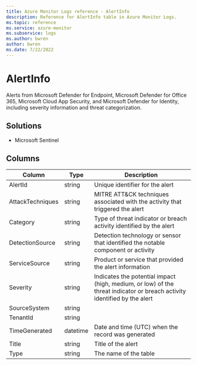 ```yaml
---
title: Azure Monitor Logs reference - AlertInfo
description: Reference for AlertInfo table in Azure Monitor Logs.
ms.topic: reference
ms.service: azure-monitor
ms.subservice: logs
ms.author: bwren
author: bwren
ms.date: 7/22/2022
---
```


# AlertInfo

 Alerts from Microsoft Defender for Endpoint, Microsoft Defender for Office 365, Microsoft Cloud App Security, and Microsoft Defender for Identity, including severity information and threat categorization.

## Solutions

- Microsoft Sentinel




## Columns

| Column | Type | Description |
| --- | --- | --- |
| AlertId | string | Unique identifier for the alert |
| AttackTechniques | string | MITRE ATT&CK techniques associated with the activity that triggered the alert |
| Category | string | Type of threat indicator or breach activity identified by the alert |
| DetectionSource | string | Detection technology or sensor that identified the notable component or activity |
| ServiceSource | string | Product or service that provided the alert information |
| Severity | string | Indicates the potential impact (high, medium, or low) of the threat indicator or breach activity identified by the alert |
| SourceSystem | string |  |
| TenantId | string |  |
| TimeGenerated | datetime | Date and time (UTC) when the record was generated |
| Title | string | Title of the alert |
| Type | string | The name of the table |
